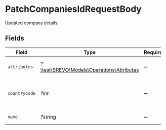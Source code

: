 # PatchCompaniesIdRequestBody

Updated company details.


## Fields

| Field                                                                              | Type                                                                               | Required                                                                           | Description                                                                        | Example                                                                            |
| ---------------------------------------------------------------------------------- | ---------------------------------------------------------------------------------- | ---------------------------------------------------------------------------------- | ---------------------------------------------------------------------------------- | ---------------------------------------------------------------------------------- |
| `attributes`                                                                       | [?\test\BREVO\Models\Operations\Attributes](../../models/operations/Attributes.md) | :heavy_minus_sign:                                                                 | Attributes for company update                                                      |                                                                                    |
| `countryCode`                                                                      | *?int*                                                                             | :heavy_minus_sign:                                                                 | Country code if phone_number is passed in attributes.                              | 91                                                                                 |
| `name`                                                                             | *?string*                                                                          | :heavy_minus_sign:                                                                 | Name of company                                                                    | company                                                                            |